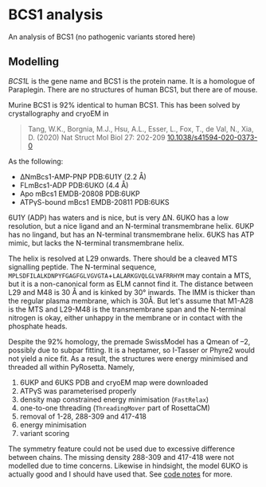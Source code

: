 # BCS1 analysis
An analysis of BCS1 (no pathogenic variants stored here)

## Modelling

_BCS1L_ is the gene name and BCS1 is the protein name.
It is a homologue of Paraplegin.
There are no structures of human BCS1, but there are of mouse.

Murine BCS1 is 92% identical to human BCS1. This has been solved by crystallography and cryoEM in 

> Tang, W.K., Borgnia, M.J., Hsu, A.L., Esser, L., Fox, T., de Val, N., Xia, D. (2020) Nat Struct Mol Biol 27: 202-209
> [10.1038/s41594-020-0373-0](http://dx.doi.org/10.1038/s41594-020-0373-0)

As the following:

* ΔNmBcs1-AMP-PNP PDB:6U1Y (2.2 Å)
* FLmBcs1-ADP PDB:6UKO (4.4 Å)
* Apo mBcs1 EMDB-20808 PDB:6UKP
* ATPγS-bound mBcs1 EMDB-20811 PDB:6UKS

6U1Y (ADP) has waters and is nice, but is very ∆N.
6UKO has a low resolution, but a nice ligand and an N-terminal transmembrane helix.
6UKP has no lingand, but has an N-terminal transmembrane helix.
6UKS has ATP mimic, but lacks the N-terminal transmembrane helix.

The helix is resolved at L29 onwards. There should be a cleaved MTS signalling peptide.
The N-terminal sequence, `MPLSDFILALKDNPYFGAGFGLVGVGTA`+`LALARKGVQLGLVAFRRHYM` may contain a MTS,
but it is a non-canonical form as ELM cannot find it. 
The distance between L29 and M48 is 30 Å and is kinked by 30° inwards.
The IMM is thicker than the regular plasma membrane, which is 30Å.
But let's assume that M1-A28 is the MTS and L29-M48 is the transmembrane span and the N-terminal nitrogen is okay,
either unhappy in the membrane or in contact with the phosphate heads.

Despite the 92% homology, the premade SwissModel has a Qmean of –2, possibly due to subpar fitting.
It is a heptamer, so I-Tasser or Phyre2 would not yield a nice fit. As a result, the structures were energy minimised and threaded all within PyRosetta.
Namely,

1. 6UKP and 6UKS PDB and cryoEM map were downloaded
2. ATPγS was parameterised properly
3. density map constrained energy minimisation (`FastRelax`)
4. one-to-one threading (`ThreadingMover` part of RosettaCM)
5. removal of 1-28, 288-309 and 417-418
6. energy minimisation
7. variant scoring

The symmetry feature could not be used due to excessive difference between chains.
The missing density 288-309 and 417-418 were not modelled due to time concerns.
Likewise in hindsight, the model 6UKO is actually good and I should have used that.
See [code notes](code.md) for more.